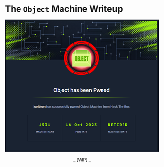 # The `Object` Machine Writeup

![object_pwned](/assets/object_pwned.png)

<p align="center">
...[WIP]...
</p>